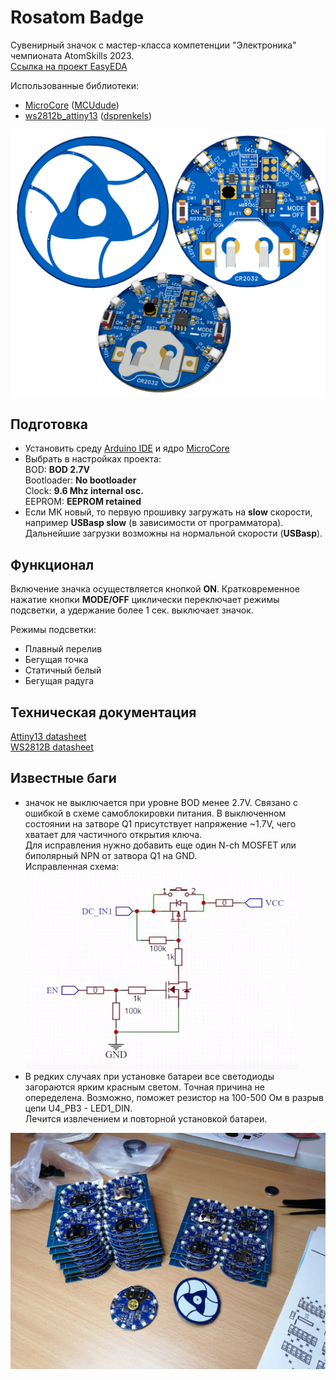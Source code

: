 # Rosatom Badge
Сувенирный значок с мастер-класса компетенции "Электроника" чемпионата AtomSkills 2023.  
[Ссылка на проект EasyEDA](https://oshwlab.com/treegervd/rosatom_badge_edapro)

Использованные библиотеки:
* [MicroCore](https://github.com/MCUdude/MicroCore) ([MCUdude](https://github.com/MCUdude))
* [ws2812b_attiny13](https://github.com/dsprenkels/ws2812b_attiny13) ([dsprenkels](https://github.com/dsprenkels))

![pic](PCB_Rosatom_Badge_low.png)

## Подготовка
* Установить среду [Arduino IDE](https://www.arduino.cc/en/software) и ядро [MicroCore](https://github.com/MCUdude/MicroCore)
* Выбрать в настройках проекта:  
BOD: __BOD 2.7V__  
Bootloader: __No bootloader__  
Clock: __9.6 Mhz internal osc.__  
EEPROM: __EEPROM retained__  
* Если МК новый, то первую прошивку загружать на __slow__ скорости, например __USBasp slow__ (в зависимости от программатора). Дальнейшие загрузки возможны на нормальной скорости (__USBasp__).

## Функционал
Включение значка осуществляется кнопкой __ON__. Кратковременное нажатие кнопки __MODE/OFF__ циклически переключает режимы подсветки, а удержание более 1 сек. выключает значок.  

Режимы подсветки:
* Плавный перелив
* Бегущая точка 
* Статичный белый
* Бегущая радуга

## Техническая документация
[Attiny13 datasheet](http://ww1.microchip.com/downloads/en/DeviceDoc/doc2535.pdf)  
[WS2812B datasheet](https://cdn-shop.adafruit.com/datasheets/WS2812B.pdf)

## Известные баги
* значок не выключается при уровне BOD менее 2.7V. Связано с ошибкой в схеме самоблокировки питания. В выключенном состоянии на затворе Q1 присутствует напряжение ~1.7V, чего хватает для частичного открытия ключа.  
Для исправления нужно добавить еще один N-ch MOSFET или биполярный NPN от затвора Q1 на GND.  
Исправленная схема:  
![pic](fix_power_bug.jpg)  
* В редких случаях при установке батареи все светодиоды загораются ярким красным светом. Точная причина не опеределена. Возможно, поможет резистор на 100-500 Ом в разрыв цепи U4_PB3 - LED1_DIN.  
Лечится извлечением и повторной установкой батареи.  

![pic](production.jpg)

